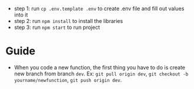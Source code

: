 -   step 1: run `cp .env.template .env` to create .env file and fill out values into it
-   step 2: run `npm install` to install the libraries
-   step 3: run `npm start` to run project



# Guide
-   When you code a new function, the first thing you have to do is create new branch from branch `dev`.
    Ex: 
        `git pull origin dev`,
        `git checkout -b yourname/newfunction`,
        `git push origin dev`.
